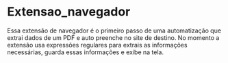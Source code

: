 # Extensao_navegador
Essa extensão de navegador é o primeiro passo de uma automatização que extrai dados de um PDF e auto preenche no site de destino. No momento a extensão usa expressões regulares para extrais as informações necessárias, guarda essas informações e exibe na tela. 
